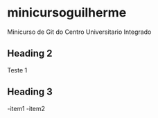 # minicursoguilherme
Minicurso de Git do Centro Universitario Integrado

## Heading 2
Teste 1
## Heading 3
-item1
-item2
